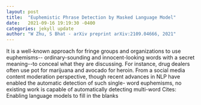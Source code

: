 ```yaml
---
layout: post
title:  "Euphemistic Phrase Detection by Masked Language Model"
date:   2021-09-16 19:19:30 -0400
categories: jekyll update
author: "W Zhu, S Bhat - arXiv preprint arXiv:2109.04666, 2021"
---
```

It is a well-known approach for fringe groups and organizations to use euphemisms-- ordinary-sounding and innocent-looking words with a secret meaning--to conceal what they are discussing. For instance, drug dealers often use  pot  for marijuana and  avocado  for heroin. From a social media content moderation perspective, though recent advances in NLP have enabled the automatic detection of such single- word euphemisms, no existing work is capable of automatically detecting multi-word Cites: Enabling language models to fill in the blanks